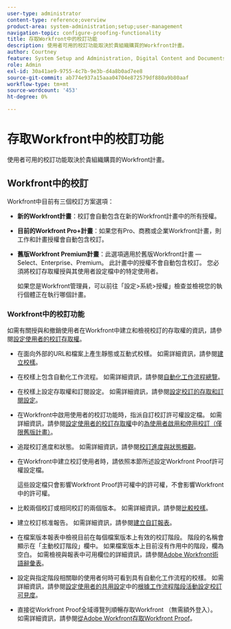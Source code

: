 ```yaml
---
user-type: administrator
content-type: reference;overview
product-area: system-administration;setup;user-management
navigation-topic: configure-proofing-functionality
title: 存取Workfront中的校訂功能
description: 使用者可用的校訂功能取決於貴組織購買的Workfront計畫。
author: Courtney
feature: System Setup and Administration, Digital Content and Documents
role: Admin
exl-id: 30a41ae9-9755-4c7b-9e3b-d4a8b0ad7ee8
source-git-commit: ab774e937a15aaa04704e872579df880a9b80aaf
workflow-type: tm+mt
source-wordcount: '453'
ht-degree: 0%

---
```


# 存取Workfront中的校訂功能

使用者可用的校訂功能取決於貴組織購買的Workfront計畫。

## Workfront中的校訂

Workfront中目前有三個校訂方案選項：

* **新的Workfront計畫**：校訂會自動包含在新的Workfront計畫中的所有授權。
* **目前的Workfront Pro+計畫**：如果您有Pro、商務或企業Workfront計畫，則工作和計畫授權會自動包含校訂。
* **舊版Workfront Premium計畫**：此選項適用於舊版Workfront計畫 — Select、Enterprise、Premium。 此計畫中的授權不會自動包含校訂。 您必須將校訂存取權授與其使用者設定檔中的特定使用者。

  如果您是Workfront管理員，可以前往「設定>系統>授權」檢查並檢視您的執行個體正在執行哪個計畫。

### Workfront中的校訂功能

如需有關授與和撤銷使用者在Workfront中建立和檢視校訂的存取權的資訊，請參閱[設定使用者的校訂存取權](../../../administration-and-setup/manage-workfront/configure-proofing/configure-a-users-proofing-access.md)。

* 在面向外部的URL和檔案上產生靜態或互動式校樣。 如需詳細資訊，請參閱[建立校樣](../../../review-and-approve-work/proofing/creating-proofs-within-workfront/create-proofs-in-wf.md)。
* 在校樣上包含自動化工作流程。 如需詳細資訊，請參閱[自動化工作流程總覽](../../../review-and-approve-work/proofing/proofing-overview/automated-workflow.md)。
* 在校樣上設定存取權和訂閱設定。 如需詳細資訊，請參閱[設定校訂的存取和訂閱設定](../../../review-and-approve-work/proofing/managing-proofs-within-workfront/configure-access-subscription-settings-proof.md)。
* 在Workfront中啟用使用者的校訂功能時，指派自訂校訂許可權設定檔。 如需詳細資訊，請參閱[設定使用者的校訂存取權](../../../administration-and-setup/manage-workfront/configure-proofing/configure-a-users-proofing-access.md)中的[為使用者啟用和停用校訂（僅限舊版計畫）](../../../administration-and-setup/manage-workfront/configure-proofing/configure-a-users-proofing-access.md#enabling-and-disabling-proofing-for-a-user)。
* 追蹤校訂進度和狀態。 如需詳細資訊，請參閱[校訂進度與狀態概觀](../../../review-and-approve-work/proofing/proofing-overview/view-progress-status-proof.md)。
* 在Workfront中建立校訂使用者時，請依照本節所述設定Workfront Proof許可權設定檔。

  這些設定檔只會影響Workfront Proof許可權中的許可權，不會影響Workfront中的許可權。

* 比較兩個校訂或相同校訂的兩個版本。 如需詳細資訊，請參閱[比較校樣](../../../review-and-approve-work/proofing/reviewing-proofs-within-workfront/review-a-proof/compare-proofs.md)。
* 建立校訂核准報告。 如需詳細資訊，請參閱[建立自訂報表](../../../reports-and-dashboards/reports/creating-and-managing-reports/create-custom-report.md)。
* 在檔案版本報表中檢視目前在每個檔案版本上有效的校訂階段。 階段的名稱會顯示在「主動校訂階段」欄中。 如果檔案版本上目前沒有作用中的階段，欄為空白。 如需檢視與報表中可用欄位的詳細資訊，請參閱[Adobe Workfront術語辭彙表](../../../workfront-basics/navigate-workfront/workfront-navigation/workfront-terminology-glossary.md)。
* 設定與指定階段相關聯的使用者何時可看到具有自動化工作流程的校樣。 如需詳細資訊，請參閱[設定使用者的共用設定](../../../administration-and-setup/manage-workfront/configure-proofing/configure-sharing-settings-users.md)中的[根據工作流程階段活動設定校訂可見度](../../../administration-and-setup/manage-workfront/configure-proofing/configure-sharing-settings-users.md#configuring-proof-visibility-based-on-workflow-stage-activity)。
* 直接從Workfront Proof全域導覽列順暢存取Workfront （無需額外登入）。 如需詳細資訊，請參閱[從Adobe Workfront存取Workfront Proof](../../../review-and-approve-work/proofing/managing-proofs-within-workfront/access-wf-proof-in-workfront.md)。

<!--
>[!NOTE]
>
>There are some capabilities included in Workfront Proof standalone that are not included in Proofing in Workfront. To learn more, see [Standalone Workfront Proof to Integrated Proofing in Workfront overview](../../../administration-and-setup/manage-workfront/configure-proofing/move-to-proofing-in-workfront.md)
-->
